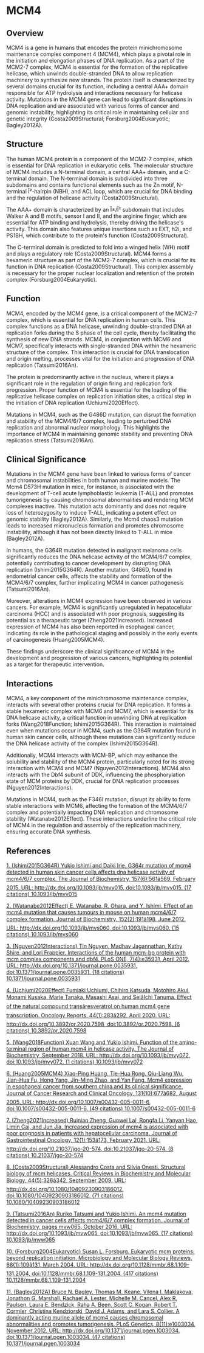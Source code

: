# MCM4

## Overview
MCM4 is a gene in humans that encodes the protein minichromosome maintenance complex component 4 (MCM4), which plays a pivotal role in the initiation and elongation phases of DNA replication. As a part of the MCM2-7 complex, MCM4 is essential for the formation of the replicative helicase, which unwinds double-stranded DNA to allow replication machinery to synthesize new strands. The protein itself is characterized by several domains crucial for its function, including a central AAA+ domain responsible for ATP hydrolysis and interactions necessary for helicase activity. Mutations in the MCM4 gene can lead to significant disruptions in DNA replication and are associated with various forms of cancer and genomic instability, highlighting its critical role in maintaining cellular and genetic integrity (Costa2009Structural; Forsburg2004Eukaryotic; Bagley2012A).

## Structure
The human MCM4 protein is a component of the MCM2-7 complex, which is essential for DNA replication in eukaryotic cells. The molecular structure of MCM4 includes a N-terminal domain, a central AAA+ domain, and a C-terminal domain. The N-terminal domain is subdivided into three subdomains and contains functional elements such as the Zn motif, N-terminal Î²-hairpin (NBH), and ACL loop, which are crucial for DNA binding and the regulation of helicase activity (Costa2009Structural). 

The AAA+ domain is characterized by an Î±/Î² subdomain that includes Walker A and B motifs, sensor I and II, and the arginine finger, which are essential for ATP binding and hydrolysis, thereby driving the helicase's activity. This domain also features unique insertions such as EXT, h2i, and PS1BH, which contribute to the protein's function (Costa2009Structural).

The C-terminal domain is predicted to fold into a winged helix (WH) motif and plays a regulatory role (Costa2009Structural). MCM4 forms a hexameric structure as part of the MCM2-7 complex, which is crucial for its function in DNA replication (Costa2009Structural). This complex assembly is necessary for the proper nuclear localization and retention of the protein complex (Forsburg2004Eukaryotic).

## Function
MCM4, encoded by the MCM4 gene, is a critical component of the MCM2-7 complex, which is essential for DNA replication in human cells. This complex functions as a DNA helicase, unwinding double-stranded DNA at replication forks during the S phase of the cell cycle, thereby facilitating the synthesis of new DNA strands. MCM4, in conjunction with MCM6 and MCM7, specifically interacts with single-stranded DNA within the hexameric structure of the complex. This interaction is crucial for DNA translocation and origin melting, processes vital for the initiation and progression of DNA replication (Tatsumi2016An).

The protein is predominantly active in the nucleus, where it plays a significant role in the regulation of origin firing and replication fork progression. Proper function of MCM4 is essential for the loading of the replicative helicase complex on replication initiation sites, a critical step in the initiation of DNA replication (Uchiumi2020Effect).

Mutations in MCM4, such as the G486D mutation, can disrupt the formation and stability of the MCM4/6/7 complex, leading to perturbed DNA replication and abnormal nuclear morphology. This highlights the importance of MCM4 in maintaining genomic stability and preventing DNA replication stress (Tatsumi2016An).

## Clinical Significance
Mutations in the MCM4 gene have been linked to various forms of cancer and chromosomal instabilities in both human and murine models. The Mcm4 D573H mutation in mice, for instance, is associated with the development of T-cell acute lymphoblastic leukemia (T-ALL) and promotes tumorigenesis by causing chromosomal abnormalities and rendering MCM complexes inactive. This mutation acts dominantly and does not require loss of heterozygosity to induce T-ALL, indicating a potent effect on genomic stability (Bagley2012A). Similarly, the Mcm4 chaos3 mutation leads to increased micronucleus formation and promotes chromosome instability, although it has not been directly linked to T-ALL in mice (Bagley2012A).

In humans, the G364R mutation detected in malignant melanoma cells significantly reduces the DNA helicase activity of the MCM4/6/7 complex, potentially contributing to cancer development by disrupting DNA replication (Ishimi2015G364R). Another mutation, G486D, found in endometrial cancer cells, affects the stability and formation of the MCM4/6/7 complex, further implicating MCM4 in cancer pathogenesis (Tatsumi2016An).

Moreover, alterations in MCM4 expression have been observed in various cancers. For example, MCM4 is significantly upregulated in hepatocellular carcinoma (HCC) and is associated with poor prognosis, suggesting its potential as a therapeutic target (Zheng2021Increased). Increased expression of MCM4 has also been reported in esophageal cancer, indicating its role in the pathological staging and possibly in the early events of carcinogenesis (Huang2005MCM4).

These findings underscore the clinical significance of MCM4 in the development and progression of various cancers, highlighting its potential as a target for therapeutic intervention.

## Interactions
MCM4, a key component of the minichromosome maintenance complex, interacts with several other proteins crucial for DNA replication. It forms a stable hexameric complex with MCM6 and MCM7, which is essential for its DNA helicase activity, a critical function in unwinding DNA at replication forks (Wang2018Function; Ishimi2015G364R). This interaction is maintained even when mutations occur in MCM4, such as the G364R mutation found in human skin cancer cells, although these mutations can significantly reduce the DNA helicase activity of the complex (Ishimi2015G364R).

Additionally, MCM4 interacts with MCM-BP, which may enhance the solubility and stability of the MCM4 protein, particularly noted for its strong interaction with MCM4 and MCM7 (Nguyen2012Interactions). MCM4 also interacts with the Dbf4 subunit of DDK, influencing the phosphorylation state of MCM proteins by DDK, crucial for DNA replication processes (Nguyen2012Interactions).

Mutations in MCM4, such as the F346I mutation, disrupt its ability to form stable interactions with MCM6, affecting the formation of the MCM4/6/7 complex and potentially impacting DNA replication and chromosome stability (Watanabe2012Effect). These interactions underline the critical role of MCM4 in the regulation and assembly of the replication machinery, ensuring accurate DNA synthesis.


## References


[1. (Ishimi2015G364R) Yukio Ishimi and Daiki Irie. G364r mutation of mcm4 detected in human skin cancer cells affects dna helicase activity of mcm4/6/7 complex. The Journal of Biochemistry, 157(6):561â569, February 2015. URL: http://dx.doi.org/10.1093/jb/mvv015, doi:10.1093/jb/mvv015. (17 citations) 10.1093/jb/mvv015](https://doi.org/10.1093/jb/mvv015)

[2. (Watanabe2012Effect) E. Watanabe, R. Ohara, and Y. Ishimi. Effect of an mcm4 mutation that causes tumours in mouse on human mcm4/6/7 complex formation. Journal of Biochemistry, 152(2):191â198, June 2012. URL: http://dx.doi.org/10.1093/jb/mvs060, doi:10.1093/jb/mvs060. (15 citations) 10.1093/jb/mvs060](https://doi.org/10.1093/jb/mvs060)

[3. (Nguyen2012Interactions) Tin Nguyen, Madhav Jagannathan, Kathy Shire, and Lori Frappier. Interactions of the human mcm-bp protein with mcm complex components and dbf4. PLoS ONE, 7(4):e35931, April 2012. URL: http://dx.doi.org/10.1371/journal.pone.0035931, doi:10.1371/journal.pone.0035931. (18 citations) 10.1371/journal.pone.0035931](https://doi.org/10.1371/journal.pone.0035931)

[4. (Uchiumi2020Effect) Fumiaki Uchiumi, Chihiro Katsuda, Motohiro Akui, Monami Kusaka, Marie Tanaka, Masashi Asai, and SeiâIchi Tanuma. Effect of the natural compound transâresveratrol on human mcm4 gene transcription. Oncology Reports, 44(1):283â292, April 2020. URL: http://dx.doi.org/10.3892/or.2020.7598, doi:10.3892/or.2020.7598. (6 citations) 10.3892/or.2020.7598](https://doi.org/10.3892/or.2020.7598)

[5. (Wang2018Function) Xuan Wang and Yukio Ishimi. Function of the amino-terminal region of human mcm4 in helicase activity. The Journal of Biochemistry, September 2018. URL: http://dx.doi.org/10.1093/jb/mvy072, doi:10.1093/jb/mvy072. (1 citations) 10.1093/jb/mvy072](https://doi.org/10.1093/jb/mvy072)

[6. (Huang2005MCM4) Xiao-Ping Huang, Tie-Hua Rong, Qiu-Liang Wu, Jian-Hua Fu, Hong Yang, Jin-Ming Zhao, and Yan Fang. Mcm4 expression in esophageal cancer from southern china and its clinical significance. Journal of Cancer Research and Clinical Oncology, 131(10):677â682, August 2005. URL: http://dx.doi.org/10.1007/s00432-005-0011-6, doi:10.1007/s00432-005-0011-6. (49 citations) 10.1007/s00432-005-0011-6](https://doi.org/10.1007/s00432-005-0011-6)

[7. (Zheng2021Increased) Ruinian Zheng, Guowei Lai, Rongfa Li, Yanyan Hao, Limin Cai, and Jun Jia. Increased expression of mcm4 is associated with poor prognosis in patients with hepatocellular carcinoma. Journal of Gastrointestinal Oncology, 12(1):153â173, February 2021. URL: http://dx.doi.org/10.21037/jgo-20-574, doi:10.21037/jgo-20-574. (8 citations) 10.21037/jgo-20-574](https://doi.org/10.21037/jgo-20-574)

[8. (Costa2009Structural) Alessandro Costa and Silvia Onesti. Structural biology of mcm helicases. Critical Reviews in Biochemistry and Molecular Biology, 44(5):326â342, September 2009. URL: http://dx.doi.org/10.1080/10409230903186012, doi:10.1080/10409230903186012. (71 citations) 10.1080/10409230903186012](https://doi.org/10.1080/10409230903186012)

[9. (Tatsumi2016An) Ruriko Tatsumi and Yukio Ishimi. An mcm4 mutation detected in cancer cells affects mcm4/6/7 complex formation. Journal of Biochemistry, pages mvw065, October 2016. URL: http://dx.doi.org/10.1093/jb/mvw065, doi:10.1093/jb/mvw065. (17 citations) 10.1093/jb/mvw065](https://doi.org/10.1093/jb/mvw065)

[10. (Forsburg2004Eukaryotic) Susan L. Forsburg. Eukaryotic mcm proteins: beyond replication initiation. Microbiology and Molecular Biology Reviews, 68(1):109â131, March 2004. URL: http://dx.doi.org/10.1128/mmbr.68.1.109-131.2004, doi:10.1128/mmbr.68.1.109-131.2004. (417 citations) 10.1128/mmbr.68.1.109-131.2004](https://doi.org/10.1128/mmbr.68.1.109-131.2004)

[11. (Bagley2012A) Bruce N. Bagley, Thomas M. Keane, Vilena I. Maklakova, Jonathon G. Marshall, Rachael A. Lester, Michelle M. Cancel, Alex R. Paulsen, Laura E. Bendzick, Raha A. Been, Scott C. Kogan, Robert T. Cormier, Christina Kendziorski, David J. Adams, and Lara S. Collier. A dominantly acting murine allele of mcm4 causes chromosomal abnormalities and promotes tumorigenesis. PLoS Genetics, 8(11):e1003034, November 2012. URL: http://dx.doi.org/10.1371/journal.pgen.1003034, doi:10.1371/journal.pgen.1003034. (47 citations) 10.1371/journal.pgen.1003034](https://doi.org/10.1371/journal.pgen.1003034)